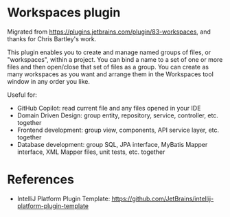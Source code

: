 Workspaces plugin
=================

<!-- Plugin description -->

Migrated from https://plugins.jetbrains.com/plugin/83-workspaces, and thanks for Chris Bartley's work.

This plugin enables you to create and manage named groups of files, or "workspaces", within a project.
You can bind a name to a set of one or more files and then open/close that set of files as a group.
You can create as many workspaces as you want and arrange them in the Workspaces tool window in any order you like.

Useful for:

* GitHub Copilot: read current file and any files opened in your IDE
* Domain Driven Design: group entity, repository, service, controller, etc. together
* Frontend development: group view, components, API service layer, etc. together
* Database development: group SQL, JPA interface, MyBatis Mapper interface, XML Mapper files, unit tests, etc. together

<!-- Plugin description end -->

# References

* IntelliJ Platform Plugin Template: https://github.com/JetBrains/intellij-platform-plugin-template
